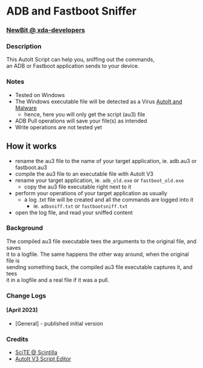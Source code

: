 # ADB and Fastboot Sniffer
### [NewBit @ xda-developers](https://forum.xda-developers.com/m/newbit.1350876)

### Description
This AutoIt Script can help you, sniffing out the commands,\
an ADB or Fastboot application sends to your device.

### Notes
* Tested on Windows
* The Windows executable file will be detected as a Virus [AutoIt and Malware](https://www.autoitscript.com/wiki/AutoIt_and_Malware)
	* hence, here you will only get the script (au3) file
* ADB Pull operations will save your file(s) as intended
* Write operations are not tested yet

## How it works
* rename the au3 file to the name of your target application, ie. adb.au3 or fastboot.au3
* compile the au3 file to an executable file with AutoIt V3
* rename your target application, ie. `adb_old.exe` or `fastboot_old.exe`
	* copy the au3 file executable right next to it
* perform your operations of your target application as usually
	* a log .txt file will be created and all the commands are logged into it
		* ie. `adbsniff.txt` or `fastbootsniff.txt`
* open the log file, and read your sniffed content

### Background
The compiled au3 file executable tees the arguments to the original file, and saves\
it to a logfile. The same happens the other way around, when the original file is\
sending something back, the compiled au3 file executable captures it, and tees\
it in a logfile and a real file if it was a pull.

### Change Logs
#### [April 2023]
* [General] - published initial version

### Credits
* [SciTE @ Scintilla](https://www.scintilla.org/SciTEDownload.html)
* [AutoIt V3 Script Editor](https://www.autoitscript.com/site/autoit-script-editor/downloads/)
